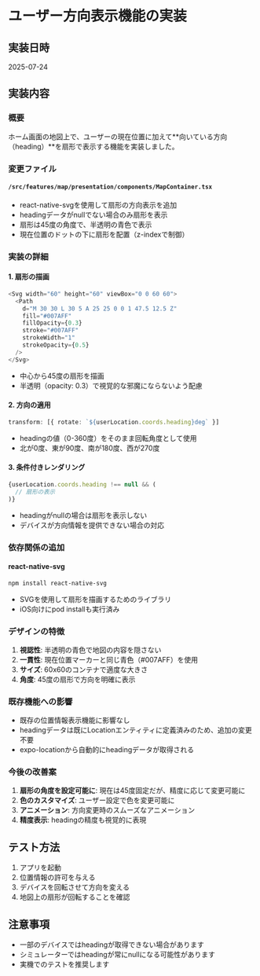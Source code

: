 # ユーザー方向表示機能の実装

## 実装日時
2025-07-24

## 実装内容

### 概要
ホーム画面の地図上で、ユーザーの現在位置に加えて**向いている方向（heading）**を扇形で表示する機能を実装しました。

### 変更ファイル

#### `/src/features/map/presentation/components/MapContainer.tsx`
- react-native-svgを使用して扇形の方向表示を追加
- headingデータがnullでない場合のみ扇形を表示
- 扇形は45度の角度で、半透明の青色で表示
- 現在位置のドットの下に扇形を配置（z-indexで制御）

### 実装の詳細

#### 1. 扇形の描画
```typescript
<Svg width="60" height="60" viewBox="0 0 60 60">
  <Path
    d="M 30 30 L 30 5 A 25 25 0 0 1 47.5 12.5 Z"
    fill="#007AFF"
    fillOpacity={0.3}
    stroke="#007AFF"
    strokeWidth="1"
    strokeOpacity={0.5}
  />
</Svg>
```
- 中心から45度の扇形を描画
- 半透明（opacity: 0.3）で視覚的な邪魔にならないよう配慮

#### 2. 方向の適用
```typescript
transform: [{ rotate: `${userLocation.coords.heading}deg` }]
```
- headingの値（0-360度）をそのまま回転角度として使用
- 北が0度、東が90度、南が180度、西が270度

#### 3. 条件付きレンダリング
```typescript
{userLocation.coords.heading !== null && (
  // 扇形の表示
)}
```
- headingがnullの場合は扇形を表示しない
- デバイスが方向情報を提供できない場合の対応

### 依存関係の追加

#### react-native-svg
```bash
npm install react-native-svg
```
- SVGを使用して扇形を描画するためのライブラリ
- iOS向けにpod installも実行済み

### デザインの特徴

1. **視認性**: 半透明の青色で地図の内容を隠さない
2. **一貫性**: 現在位置マーカーと同じ青色（#007AFF）を使用
3. **サイズ**: 60x60のコンテナで適度な大きさ
4. **角度**: 45度の扇形で方向を明確に表示

### 既存機能への影響

- 既存の位置情報表示機能に影響なし
- headingデータは既にLocationエンティティに定義済みのため、追加の変更不要
- expo-locationから自動的にheadingデータが取得される

### 今後の改善案

1. **扇形の角度を設定可能に**: 現在は45度固定だが、精度に応じて変更可能に
2. **色のカスタマイズ**: ユーザー設定で色を変更可能に
3. **アニメーション**: 方向変更時のスムーズなアニメーション
4. **精度表示**: headingの精度も視覚的に表現

## テスト方法

1. アプリを起動
2. 位置情報の許可を与える
3. デバイスを回転させて方向を変える
4. 地図上の扇形が回転することを確認

## 注意事項

- 一部のデバイスではheadingが取得できない場合があります
- シミュレーターではheadingが常にnullになる可能性があります
- 実機でのテストを推奨します